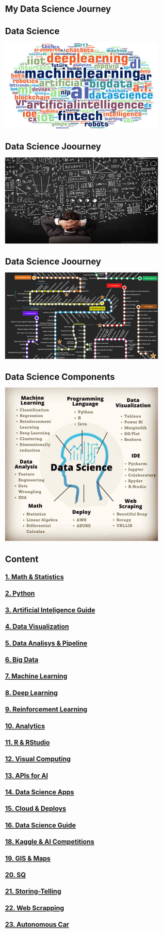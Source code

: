 # My Data Science Journey


# Data Science 

![title](assets/DataScience-Cloud.png)

# Data Science Joourney

![title](assets/DataScience-Journey1.png)




# Data Science Joourney

![title](assets/DataScience-Journey.png)






# Data Science Components

![title](assets/DataSicence-Journey.jpg)



# Content

## [1. Math & Statistics](./1-Math-Statistics/)
## [2. Python](./2-Python/)
## [3. Artificial Inteligence Guide](./3-3-Artificial-Inteligence-Guide/)
## [4. Data Visualization](./4-Data-Visualization/)
## [5. Data Analisys & Pipeline](./5-Data-Analisys-Pipepline/)

## [6. Big Data](./6-Big-Data/)

## [7. Machine Learning](./7-Machine-Learning/)

## [8. Deep Learning](./8-Deep-Learning/)

## [9. Reinforcement Learning](./9-Reinforcement-Learning/)

## [10. Analytics](./10-Analytics/)

## [11. R & RStudio](./11-R/)

## [12. Visual Computing](./12-Visual-Computing/)

## [13. APIs for AI](./13-API-AI/)

## [14. Data Science Apps](./14-Data-Science-Apps/)

## [15. Cloud & Deploys](./15-Cloud-Deploys/)

## [16. Data Science Guide](./16-Data-Science-Guide/)

## [18. Kaggle & AI Competitions](./18-Kaggle/)

## [19. GIS & Maps](./19-GIS-Maps/)

## [20. SQ](./20-SQL/)

## [21. Storing-Telling](./21-Storing-Telling/)

## [22. Web Scrapping](./22-Web-Scrapping/)

## [23. Autonomous Car](./23-Autonomous-Car/)


